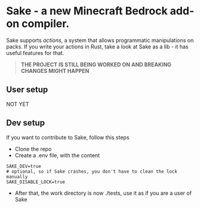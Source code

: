 # Sake - a new Minecraft Bedrock add-on compiler.

Sake supports *actions*, a system that allows programmatic manipulations on packs. 
If you write your actions in Rust, take a look at Sake as a lib - it has useful features for that.

> **THE PROJECT IS STILL BEING WORKED ON AND BREAKING CHANGES MIGHT HAPPEN**

## User setup
NOT YET
## Dev setup
If you want to contribute to Sake, follow this steps
* Clone the repo
* Create a .env file, with the content
```dotenv
SAKE_DEV=true
# optional, so if Sake crashes, you don't have to clean the lock manually
SAKE_DISABLE_LOCK=true
```
* After that, the work directory is now ./tests, use it as if you are a user of Sake